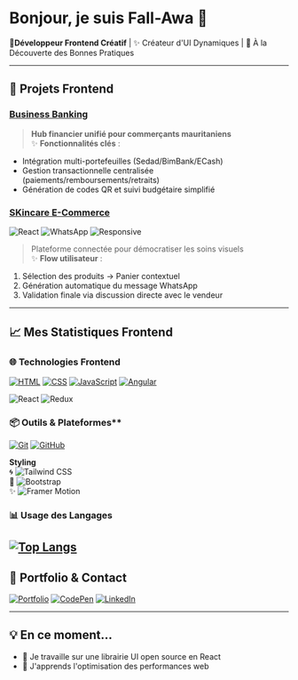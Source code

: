 # Bonjour, je suis Fall-Awa 👋

🎨**Développeur Frontend Créatif** | ✨ Créateur d'UI Dynamiques | 🚀 À la Découverte des Bonnes Pratiques


---


## 🎯 Projets Frontend

### [Business Banking](https://lien-projet.com)  
> **Hub financier unifié pour commerçants mauritaniens**  
✨ **Fonctionnalités clés** :  
- Intégration multi-portefeuilles (Sedad/BimBank/ECash)  
- Gestion transactionnelle centralisée (paiements/remboursements/retraits)  
- Génération de codes QR et suivi budgétaire simplifié  

### [SKincare E-Commerce](https://lien-projet.com)  
![React](https://img.shields.io/badge/-React-61DAFB?logo=react&logoColor=black) 
![WhatsApp](https://img.shields.io/badge/-WhatsApp-25D366?logo=whatsapp&logoColor=white) 
![Responsive](https://img.shields.io/badge/-Responsive-3DDC84?logo=web-components&logoColor=white)

> Plateforme connectée pour démocratiser les soins visuels  
✨ **Flow utilisateur** :  
1. Sélection des produits → Panier contextuel  
2. Génération automatique du message WhatsApp  
3. Validation finale via discussion directe avec le vendeur  
---

## 📈 Mes Statistiques Frontend


### 🌐 Technologies Frontend
[![HTML](https://img.shields.io/badge/HTML5-Expert-E34F26?logo=html5)](https://developer.mozilla.org/fr/docs/Web/HTML)
[![CSS](https://img.shields.io/badge/CSS3-Expert-1572B6?logo=css3)](https://developer.mozilla.org/fr/docs/Web/CSS)
[![JavaScript](https://img.shields.io/badge/JavaScript-Avancé-F7DF1E?logo=javascript)](https://developer.mozilla.org/fr/docs/Web/JavaScript)
[![Angular](https://img.shields.io/badge/Angular-Intermediaire-DD0031?logo=angular)](https://angular.io/)

![React](https://img.shields.io/badge/-React-61DAFB?logo=react&logoColor=black)
![Redux](https://img.shields.io/badge/-Redux-764ABC?logo=redux&logoColor=white)





### 📦 Outils & Plateformes**  
[![Git](https://img.shields.io/badge/-Git-F05032?logo=git&logoColor=white)](https://git-scm.com)
[![GitHub](https://img.shields.io/badge/-GitHub-181717?logo=github&logoColor=white)](https://github.com)

**Styling**  
🌀 ![Tailwind CSS](https://img.shields.io/badge/-Tailwind_CSS-06B6D4?logo=tailwind-css&logoColor=white)  
🚀 ![Bootstrap](https://img.shields.io/badge/-Bootstrap-7952B3?logo=bootstrap&logoColor=white)  
✨ ![Framer Motion](https://img.shields.io/badge/-Framer_Motion-0055FF?logo=framer&logoColor=white) 

### 📊 Usage des Langages
[![Top Langs](https://github-readme-stats.vercel.app/api/top-langs/?username=USERNAME&layout=compact&theme=vision-friendly-dark)](https://github.com/anuraghazra/github-readme-stats)
---

## 🎨 Portfolio & Contact

[![Portfolio](https://img.shields.io/badge/🌐_Portfolio-FF4088?style=for-the-badge)](https://votre-portfolio.com)
[![CodePen](https://img.shields.io/badge/-CodePen-000000?logo=codepen&logoColor=white)](https://codepen.io/votre-profil)
[![LinkedIn](https://img.shields.io/badge/-LinkedIn-0A66C2?logo=linkedin&logoColor=white)](https://linkedin.com/in/votre-profil)

---

## 💡 En ce moment...
- 🔭 Je travaille sur une librairie UI open source en React
- 🌱 J'apprends  l'optimisation des performances web
